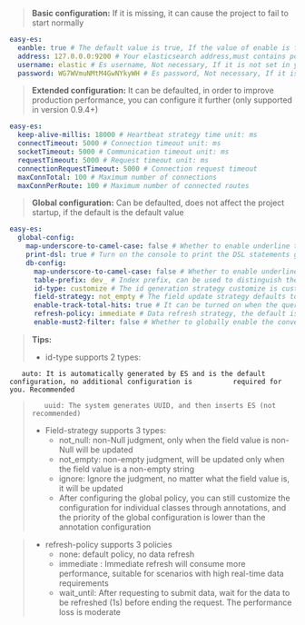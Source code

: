 > **Basic configuration:**
> If it is missing, it can cause the project to fail to start normally

```yaml
easy-es:
  eanble: true # The default value is true, If the value of enable is false, it is considered that Easy-es is not enabled
  address: 127.0.0.0:9200 # Your elasticsearch address,must contains port, If it is a cluster, please separate with',' just like this: 127.0.0.0:9200,127.0.0.1:9200
  username: elastic # Es username, Not necessary, If it is not set in your elasticsearch, delete this line
  password: WG7WVmuNMtM4GwNYkyWH # Es password, Not necessary, If it is not set, delete this line

```
> **Extended configuration:**
> It can be defaulted, in order to improve production performance, you can configure it further (only supported in version 0.9.4+)

```yaml
easy-es:
  keep-alive-millis: 18000 # Heartbeat strategy time unit: ms
  connectTimeout: 5000 # Connection timeout unit: ms
  socketTimeout: 5000 # Communication timeout unit: ms
  requestTimeout: 5000 # Request timeout unit: ms
  connectionRequestTimeout: 5000 # Connection request timeout
  maxConnTotal: 100 # Maximum number of connections
  maxConnPerRoute: 100 # Maximum number of connected routes
```
> **Global configuration:**
> Can be defaulted, does not affect the project startup, if the default is the default value

```yaml
easy-es:
  global-config:
    map-underscore-to-camel-case: false # Whether to enable underline to hump default is false (0.9.8+ version support)
    print-dsl: true # Turn on the console to print the DSL statements generated by this framework. It is turned on by default. It is recommended to turn off the production environment (supported by version 0.9.7+)
    db-config:
      map-underscore-to-camel-case: false # Whether to enable underline to hump default is false (0.9.8+ version support)
      table-prefix: dev_ # Index prefix, can be used to distinguish the environment, the default is empty
      id-type: customize # The id generation strategy customize is customized, and the id value is generated by the user. For example, the data id in MySQL is taken. If this configuration is default, the id default strategy is automatically generated by es
      field-strategy: not_empty # The field update strategy defaults to not_null, and the field is updated only when the field value is not empty
      enable-track-total-hits: true # It can be turned on when the query exceeds 1w, the default is false
      refresh-policy: immediate # Data refresh strategy, the default is no refresh
      enable-must2-filter: false # Whether to globally enable the conversion of the must query type to the filter query type The default is false and no conversion

```
> **Tips:**
> - id-type supports 2 types:
> 
       auto: It is automatically generated by ES and is the default configuration, no additional configuration is          required for you. Recommended
>        uuid: The system generates UUID, and then inserts ES (not recommended)
> - Field-strategy supports 3 types:
>    - not_null: non-Null judgment, only when the field value is non-Null will be updated
>    - not_empty: non-empty judgment, will be updated only when the field value is a non-empty string
>    - ignore: Ignore the judgment, no matter what the field value is, it will be updated
>    - After configuring the global policy, you can still customize the configuration for individual classes through annotations, and the priority of the global configuration is lower than the annotation configuration

> - refresh-policy supports 3 policies
>     - none: default policy, no data refresh
>     - immediate : Immediate refresh will consume more performance, suitable for scenarios with high real-time data requirements
>     - wait_until: After requesting to submit data, wait for the data to be refreshed (1s) before ending the request. The performance loss is moderate

